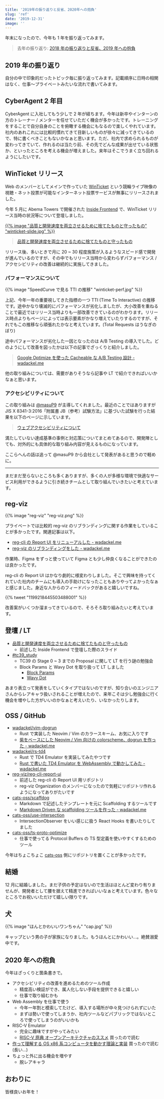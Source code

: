 ```yaml
---
title: '2019年の振り返りと反省、2020年への抱負'
slug: 'ref'
date: '2019-12-31'
image: ''
---
```


年末になったので、今年も 1 年を振り返ってみます。

> 去年の振り返り: [2018 年の振り返りと反省、2019 年への抱負](https://blog.wadackel.me/2018/ref/)

## 2019 年の振り返り

自分の中で印象的だったトピック毎に振り返ってみます。記載順序に日時の相関はなく、仕事〜プライベートみたいな流れで書いてみます。

## CyberAgent 2 年目

CyberAgent に入社してもう少しで 2 年が経ちます。今年は新卒やインターンの方のトレーナー / メンターを任せていただく機会が多かったです。トレーニングをすることで自分自身のことを俯瞰する機会にもなるので楽しくやれています。社内のあれこれには比較的慣れてきて目新しいものが徐々に減ってきているので、特に書くべきこともないかなぁと思います。ただ、社内で求められるものが変わってきていて、作れるのは当たり前、その先でどんな成果が出せている状態か、といったところを考える機会が増えました。来年はそこでうまく立ち回れるようにしたいです。

## WinTicket リリース

Web のメンバーとしてメインで作っていた [WinTicket](https://www.winticket.jp/) という競輪ライブ映像の視聴・ネット投票が可能なインターネット投票サービスが無事にリリースされました。

今年 5 月に Abema Towers で開催された [Inside Frontend](https://inside-frontend.com) で、WinTicket リリース当時の状況等について登壇しました。

[{{% image "品質と開発速度を両立させるために捨てたものと守ったもの" "winticket-slide.jpg" %}}](https://docs.google.com/presentation/d/13QD86hxp0dB_xHkYcyLrFX1xNt0Vg4wsqIo8yeBQmFs/edit?usp=sharing)

> [品質と開発速度を両立させるために捨てたものと守ったもの](https://docs.google.com/presentation/d/13QD86hxp0dB_xHkYcyLrFX1xNt0Vg4wsqIo8yeBQmFs/edit?usp=sharing)

リリース後、多いときで月に 20 ~ 30 程度施策が入るようなスピード感で開発が進んでいるのですが、その中でもリリース当時から変わらずパフォーマンス / アクセシビリティの改善は継続的に実施してきました。

### パフォーマンスについて

{{% image "SpeedCurve で見る TTI の推移" "winticket-perf.jpg" %}}

上記、今年一年の重要視してきた指標の一つ TTI (Time To Interactive) の推移です。途中かなり壊滅的にパフォーマンスが劣化しましたが、大小改善を重ねることで最近ではリリース当時よりも一部改善できているのがわかります。リリース時点よりもページによっては表示要素がかなり増えていたりするのですが、それでもこの推移なら頑張れたかなと考えています。(Total Requests はうなぎのぼり)

途中パフォーマンスが劣化した一因となったのは A/B Testing の導入でした。どのようにして改善を図ったかは以下の記事でざっくりと紹介しました。

> [Google Optimize を使った Cacheable な A/B Testing 設計 - wadackel.me](https://blog.wadackel.me/2019/optimize-ab-testing/)

他の取り組みについては、需要がありそうなら記事や LT で紹介できればいいかなぁと思います。

### アクセシビリティについて

この取り組みは [@masuP9](https://twitter.com/masuP9) が主導してくれました。最近のことではありますが JIS X 8341-3:2016「附属書 JB（参考）試験方法」に基づいた試験を行った結果を以下のページに示しています。

> [ウェブアクセシビリティについて](https://www.winticket.jp/accessibility)

満たしていない達成基準の事例と対応策についてまとめてあるので、開発陣としても、対外的にも具体的な取り組み内容が見えるものになっています。

ここらへんの話は追って @masuP9 から会社として発表があると思うので軽めに。

---

まだまだ至らないところも多くありますが、多くの人が多様な環境で快適なサービス利用ができるように引き続きチームとして取り組んでいきたいと考えています。

## reg-viz

{{% image "reg-viz" "reg-viz.png" %}}

プライベートでは比較的 reg-viz のリブランディングに関する作業をしていることが多かったです。関連記事は以下。

- [reg-cli の Report UI をリニューアルした - wadackel.me](https://blog.wadackel.me/2019/reg-suit-report-ui/)
- [reg-viz のリブランディングをした - wadackel.me](https://blog.wadackel.me/2019/reg-viz-rebranding/)

作業時、Figma をずっと使っていて Figma とも少し仲良くなることができたのは良かったです。

reg-cli の Report UI はかなり劇的に様変わりしました。そこで興味を持ってくれていた社内のチームにも導入の手助けになったこともありやってよかったなぁと感じました。身近な人からのフィードバックがあると嬉しいですね。

{{% tweet "1199218445503488001" %}}

改善案がいくつか溜まってきているので、そろそろ取り組みたいと考えています。

## 登壇 / LT

- [品質と開発速度を両立させるために捨てたものと守ったもの](https://docs.google.com/presentation/d/13QD86hxp0dB_xHkYcyLrFX1xNt0Vg4wsqIo8yeBQmFs/edit?usp=sharing)
  - 前述した Inside Frontend で登壇した際のスライド
- [#tc39_study](https://web-study.connpass.com/event/147538/)
  - TC39 の Stage 0 ~ 3 までの Proposal に関して LT を行う謎の勉強会
  - Block Params と Wavy Dot を取り扱って LT しました
    - [Block Params](https://wadackel.github.io/tc39_study_201910/block-params/)
    - [Wavy Dot](https://wadackel.github.io/tc39_study_201910/wavy-dot/)

あまり表立って発表をしていくタイプではないのですが、知り合いのエンジニアさんからレアキャラ扱いされることが増えたので、来年こそは少し勉強会に行く機会を増やした方がいいのかなぁと考えいたり、いなかったりします。

## OSS / GitHub

- [wadackel/vim-dogrun](https://github.com/wadackel/vim-dogrun)
  - Rust で実装した Neovim / Vim のカラースキーム、お気に入りです
  - [紫をベースにした Neovim / Vim 向けの colorscheme、dogrun を作った - wadackel.me](https://blog.wadackel.me/2019/vim-dogrun/)
- [wadackel/rs-td4](https://github.com/wadackel/rs-td4)
  - Rust で TD4 Emulator を実装してみたやつです
  - [Rust で書いた TD4 Emulator を WebAssembly で動かしてみた - wadackel.me](https://blog.wadackel.me/2019/rust-td4/)
- [reg-viz/reg-cli-report-ui](https://github.com/reg-viz/reg-cli-report-ui)
  - 前述した reg-cli の Report UI 用リポジトリ
  - reg-viz Organization のメンバーになったので気軽にリポジトリ作れるようになってありがたいです
- [cats-oss/scaffdog](https://github.com/cats-oss/scaffdog)
  - Markdown で記述したテンプレートを元に Scaffolding するツールです
  - [Markdown Driven な scaffolding ツールを作った - wadackel.me](https://blog.wadackel.me/2019/scaffdog/)
- [cats-oss/use-intersection](https://github.com/cats-oss/use-intersection)
  - IntersectionObserver をいい感じに扱う React Hooks を書いたりしてました
- [cats-oss/ts-proto-optimize](https://github.com/cats-oss/ts-proto-optimize)
  - 仕事で使ってる Protocol Buffers の TS 型定義を使いやすくするためのツール

今年はちょこちょこ [cats-oss](https://github.com/cats-oss) 側にリポジトリを置くことが多かったです。

## 結婚

12 月に結婚しました。まだ子供の予定はないので生活はほとんど変わり有りませんが、開発者として腰を据えて精進できればいいなぁと考えています。色々なところでお祝いいただけて嬉しい限りです。

## 犬

{{% image "ほんとかわいいワンちゃん" "cap.jpg" %}}

キャップという男の子が家族になりました。もうほんとにかわいい...。絶賛溺愛中です。

## 2020 年への抱負

今年はざっくりと箇条書きで。

- アクセシビリティの改善を進めるためのツール作成
  - 精度高い検証ができ、属人化しない手段を提供できると嬉しい
  - 仕事で取り組むかも
- Web Assembly を仕事で使う
  - 今年一年割と模索してたけど、導入する場所が中々見つけられずにいた
  - まずは勢いで使ってしまうか、社内ツールなどパブリックではないところで使ってしまうのがいいかも
- RISC-V Emulator
  - 完全に趣味ですがやってみたい
  - [RISC-V 原典 オープンアーキテクチャのススメ](https://www.amazon.co.jp/RISC-V%E5%8E%9F%E5%85%B8-%E3%82%AA%E3%83%BC%E3%83%97%E3%83%B3%E3%82%A2%E3%83%BC%E3%82%AD%E3%83%86%E3%82%AF%E3%83%81%E3%83%A3%E3%81%AE%E3%82%B9%E3%82%B9%E3%83%A1-%E3%83%87%E3%82%A4%E3%83%93%E3%83%83%E3%83%89%E3%83%BB%E3%83%91%E3%82%BF%E3%83%BC%E3%82%BD%E3%83%B3/dp/4822292819) 買ったので読む
- [作って理解する OS x86 系コンピュータを動かす理論と実装](https://www.amazon.co.jp/%E4%BD%9C%E3%81%A3%E3%81%A6%E7%90%86%E8%A7%A3%E3%81%99%E3%82%8BOS-x86%E7%B3%BB%E3%82%B3%E3%83%B3%E3%83%94%E3%83%A5%E3%83%BC%E3%82%BF%E3%82%92%E5%8B%95%E3%81%8B%E3%81%99%E7%90%86%E8%AB%96%E3%81%A8%E5%AE%9F%E8%A3%85-%E6%9E%97-%E9%AB%98%E5%8B%B2/dp/429710847X/ref=asc_df_429710847X/?tag=jpgo-22&linkCode=df0&hvadid=342438969336&hvpos=1o1&hvnetw=g&hvrand=4177352930308966266&hvpone=&hvptwo=&hvqmt=&hvdev=c&hvdvcmdl=&hvlocint=&hvlocphy=1009308&hvtargid=pla-822246098107&psc=1&th=1&psc=1) 買ったので読む (長い...)
- ちょっと外に出る機会を増やす
  - 脱レアキャラ

## おわりに

皆様良いお年を！
